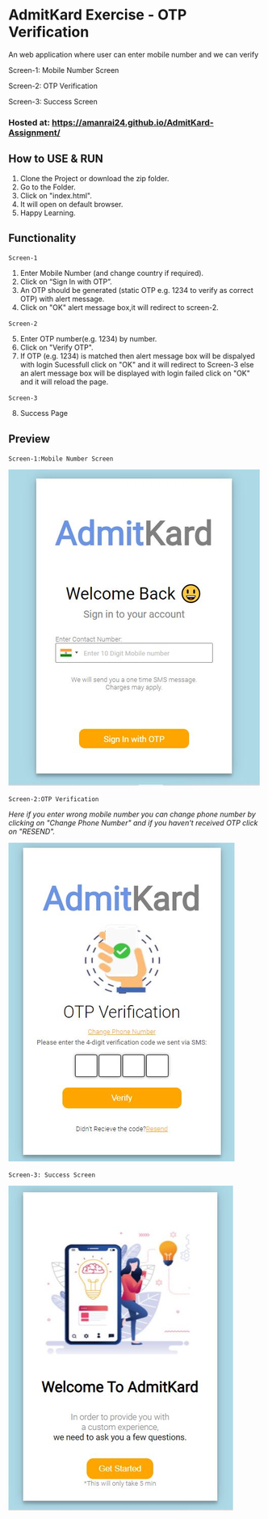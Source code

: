 # AdmitKard Exercise - OTP Verification
An web application where user can enter mobile number and we can verify

Screen-1: Mobile Number Screen

Screen-2: OTP Verification 

Screen-3: Success Screen 

### Hosted at: https://amanrai24.github.io/AdmitKard-Assignment/

## How to USE & RUN
1. Clone the Project or download the zip folder.
2. Go to the Folder.
3. Click on "index.html".
4. It will open on default browser.
5. Happy Learning.

## Functionality
`Screen-1`
1. Enter Mobile Number (and change country if required).
2. Click on “Sign In with OTP”.
3. An OTP should be generated (static OTP e.g. 1234 to verify as correct OTP) with alert message.
4. Click on "OK" alert message box,it will redirect to screen-2.

`Screen-2`

5. Enter OTP number(e.g. 1234) by number.
6. Click on "Verify OTP".
7. If OTP (e.g. 1234) is matched then alert message box will be dispalyed with login Sucessfull click on "OK" and it will redirect to Screen-3 else an alert message box will be displayed with login failed click on "OK" and it will reload the page.

`Screen-3`

8. Success Page

## Preview
`Screen-1:Mobile Number Screen`

![SCREEN-1](/images/screen1.JPG)

`Screen-2:OTP Verification`

*Here if you enter wrong mobile number you can change phone number by clicking on "Change Phone Number" and if you haven't received OTP click on "RESEND".*

![SCREEN-2](/images/screen2.JPG)

`Screen-3: Success Screen`

![SCREEN-1](/images/screen3.JPG)






